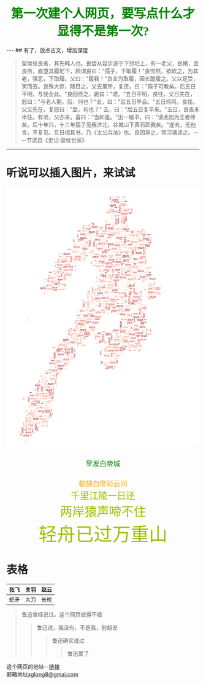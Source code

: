 <center><h1><font color="green" size="6" face="微软雅黑">第一次建个人网页，要写点什么才显得不是第一次?</font></h1></center>
---
## 有了，放点古文，增加深度

>留侯张良者，其先韩人也。良尝从容步游于下邳圯上，有一老父，衣褐，至良所，直堕其履圯下，顾谓良曰："孺子，下取履！"良愕然，欲欧之，为其老，强忍，下取履。父曰："履我！"良业为取履，因长跪履之。父以足受，笑而去。良殊大惊，随目之。父去里所，复还，曰："孺子可教矣。后五日平明，与我会此。"良因怪之，跪曰："诺。"五日平明，良往。父已先在，怒曰："与老人期，后，何也？"去，曰："后五日早会。"五日鸡鸣，良往。父又先在，复怒曰："后，何也？" 去，曰："后五日复早来。"五日，良夜未半往。有顷，父亦来，喜曰："当如是。"出一编书，曰："读此则为王者师矣。后十年兴，十三年孺子见我济北，谷城山下黄石即我矣。"遂去，无他言，不复见。旦日视其书，乃《太公兵法》也。良因异之，常习诵读之。----节选自《史记·留侯世家》

---

# 听说可以插入图片，来试试
![这是谁！](/fig/IronMan6.png)


<center>
<br><font color="green" size="4" face="微软雅黑">早发白帝城</font>
<br><font color="white" size="4" face="微软雅黑">李白</font>
<br><font color="orange" size="4" face="微软雅黑">朝辞白帝彩云间</font>
<br><font color="amber" size="5" face="微软雅黑">千里江陵一日还</font>
<br><font color="amber" size="6" face="微软雅黑">两岸猿声啼不住</font>
<br><font color="amber" size="7" face="微软雅黑">轻舟已过万重山</font>
</center>

# 表格

张飞 | 关羽 | 赵云
-- | -- | --
蛇矛 | 大刀 | 长枪

> 鲁迅曾经说过，这个网页做得不错
>> 鲁迅说，我没有，不是我，别胡说
>>> 鲁迅确实说过
>>>> 鲁迅累了

这个网页的地址--[链接](https://xglong8.github.io)   
邮箱地址[xglong8@gmai.com](mailto:xglong8@gmai.com)
